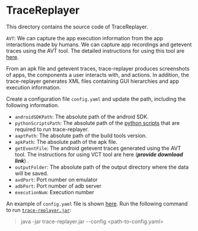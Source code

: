 # TraceReplayer
This directory contains the source code of TraceReplayer. 

```AVT```: We can capture the app execution information from the app interactions made by humans. We can capture app recordings and getevent traces using the AVT tool. The detailed instructions for using this tool are [here](https://github.com/sea-lab-wm/burt/tree/tool-demo/trace-replayer/AVT-instruction.pdf). 

From an apk file and getevent traces, trace-replayer produces screenshots of apps, the components a user interacts with, and actions. In addition, the trace-replayer generates XML files containing GUI hierarchies and app execution information.

Create a configuration file ```config.yaml``` and update the path, including the following information.
- ```androidSDKPath```: The absolute path of the android SDK.
- ```pythonScriptsPath```: The absolute path of the [python scripts](https://github.com/sea-lab-wm/burt/tree/tool-demo/trace-replayer/lib/python-scripts) that are required to run trace-replayer.
- ```aaptPath```: The absolute path of the build tools version.
- ```apkPath```: The absolute path of the apk file.
- ```getEventFile```: The android getevent traces generated using the AVT tool. The instructions for using VCT tool are here (***provide download link***) .
- ```outputFolder```: The absolute path of the output directory where the data will be saved.
- ```avdPort```: Port number on emulator
- ```adbPort```: Port number of adb server
- ```executionNum```: Execution number

An example of ```config.yaml``` file is shown [here](https://github.com/sea-lab-wm/burt/tree/tool-demo/trace-replayer/config.yaml). Run the following command to run [```trace-replayer.jar```](https://github.com/sea-lab-wm/burt/tree/tool-demo/trace-replayer/trace-replayer.jar):
> java -jar trace-replayer.jar --config <path-to-config.yaml>